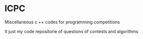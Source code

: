 # ICPC
Miscellaneous c ++ codes for programming competitions

It just my code repositorie of questions of contests and algorithms

